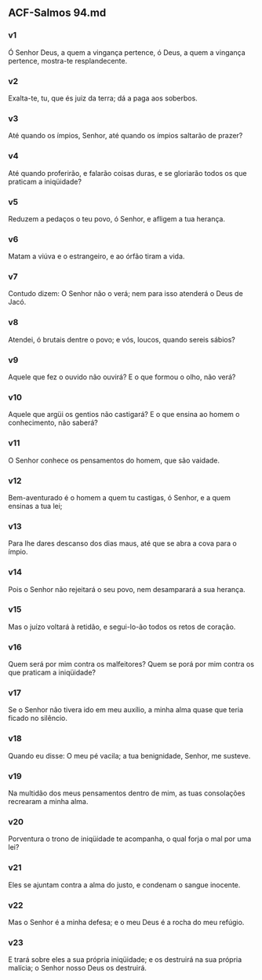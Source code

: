 ## ACF-Salmos 94.md
### v1
 Ó Senhor Deus, a quem a vingança pertence, ó Deus, a quem a vingança pertence, mostra-te resplandecente.
### v2
 Exalta-te, tu, que és juiz da terra; dá a paga aos soberbos.
### v3
 Até quando os ímpios, Senhor, até quando os ímpios saltarão de prazer?
### v4
 Até quando proferirão, e falarão coisas duras, e se gloriarão todos os que praticam a iniqüidade?
### v5
 Reduzem a pedaços o teu povo, ó Senhor, e afligem a tua herança.
### v6
 Matam a viúva e o estrangeiro, e ao órfão tiram a vida.
### v7
 Contudo dizem: O Senhor não o verá; nem para isso atenderá o Deus de Jacó.
### v8
 Atendei, ó brutais dentre o povo; e vós, loucos, quando sereis sábios?
### v9
 Aquele que fez o ouvido não ouvirá? E o que formou o olho, não verá?
### v10
 Aquele que argüi os gentios não castigará? E o que ensina ao homem o conhecimento, não saberá?
### v11
 O Senhor conhece os pensamentos do homem, que são vaidade.
### v12
 Bem-aventurado é o homem a quem tu castigas, ó Senhor, e a quem ensinas a tua lei;
### v13
 Para lhe dares descanso dos dias maus, até que se abra a cova para o ímpio.
### v14
 Pois o Senhor não rejeitará o seu povo, nem desamparará a sua herança.
### v15
 Mas o juízo voltará à retidão, e segui-lo-ão todos os retos de coração.
### v16
 Quem será por mim contra os malfeitores? Quem se porá por mim contra os que praticam a iniqüidade?
### v17
 Se o Senhor não tivera ido em meu auxílio, a minha alma quase que teria ficado no silêncio.
### v18
 Quando eu disse: O meu pé vacila; a tua benignidade, Senhor, me susteve.
### v19
 Na multidão dos meus pensamentos dentro de mim, as tuas consolações recrearam a minha alma.
### v20
 Porventura o trono de iniqüidade te acompanha, o qual forja o mal por uma lei?
### v21
 Eles se ajuntam contra a alma do justo, e condenam o sangue inocente.
### v22
 Mas o Senhor é a minha defesa; e o meu Deus é a rocha do meu refúgio.
### v23
 E trará sobre eles a sua própria iniqüidade; e os destruirá na sua própria malícia; o Senhor nosso Deus os destruirá.
